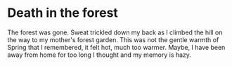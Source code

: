 # Death in the forest

The forest was gone. Sweat trickled down my back as I climbed the hill on the way to my mother's forest garden. This was not the gentle warmth of Spring that I remembered, it felt hot, much too warmer. Maybe, I have been away from home for too long I thought and my memory is hazy.
